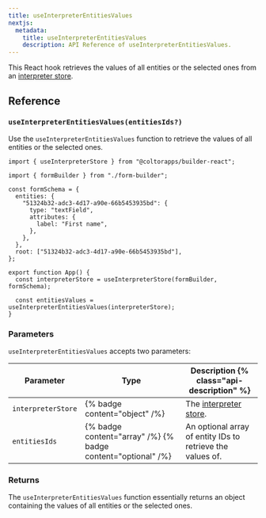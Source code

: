 ```yaml
---
title: useInterpreterEntitiesValues
nextjs:
  metadata:
    title: useInterpreterEntitiesValues
    description: API Reference of useInterpreterEntitiesValues.
---
```


This React hook retrieves the values of all entities or the selected ones from an [interpreter store](/docs/api/use-interpreter-store).

## Reference

### `useInterpreterEntitiesValues(entitiesIds?)`

Use the `useInterpreterEntitiesValues` function to retrieve the values of all entities or the selected ones.

```tsx
import { useInterpreterStore } from "@coltorapps/builder-react";

import { formBuilder } from "./form-builder";

const formSchema = {
  entities: {
    "51324b32-adc3-4d17-a90e-66b5453935bd": {
      type: "textField",
      attributes: {
        label: "First name",
      },
    },
  },
  root: ["51324b32-adc3-4d17-a90e-66b5453935bd"],
};

export function App() {
  const interpreterStore = useInterpreterStore(formBuilder, formSchema);

  const entitiesValues = useInterpreterEntitiesValues(interpreterStore);
}
```

### Parameters

`useInterpreterEntitiesValues` accepts two parameters:

| Parameter          | Type                                                         | Description {% class="api-description" %}                       |
| ------------------ | ------------------------------------------------------------ | --------------------------------------------------------------- |
| `interpreterStore` | {% badge content="object" /%}                                | The [interpreter store](/docs/api/react/use-interpreter-store). |
| `entitiesIds`      | {% badge content="array" /%} {% badge content="optional" /%} | An optional array of entity IDs to retrieve the values of.      |

### Returns

The `useInterpreterEntitiesValues` function essentially returns an object containing the values of all entities or the selected ones.
